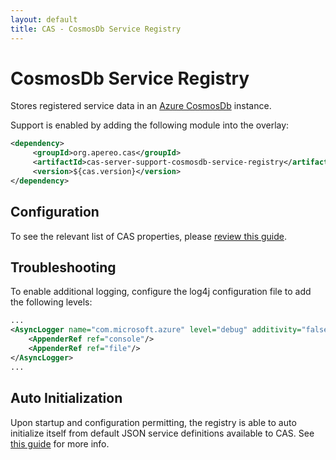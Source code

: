 ```yaml
---
layout: default
title: CAS - CosmosDb Service Registry
---
```


# CosmosDb Service Registry

Stores registered service data in an [Azure CosmosDb](https://docs.microsoft.com/en-us/azure/cosmos-db/introduction) instance.

Support is enabled by adding the following module into the overlay:

```xml
<dependency>
     <groupId>org.apereo.cas</groupId>
     <artifactId>cas-server-support-cosmosdb-service-registry</artifactId>
     <version>${cas.version}</version>
</dependency>
```

## Configuration

To see the relevant list of CAS properties, please [review this guide](../configuration/Configuration-Properties.html#cosmosdb-service-registry).

## Troubleshooting

To enable additional logging, configure the log4j configuration file to add the following levels:

```xml
...
<AsyncLogger name="com.microsoft.azure" level="debug" additivity="false">
    <AppenderRef ref="console"/>
    <AppenderRef ref="file"/>
</AsyncLogger>
...
```


## Auto Initialization

Upon startup and configuration permitting, the registry is able to auto initialize itself from default JSON service definitions available to CAS. See [this guide](AutoInitialization-Service-Management.html) for more info.